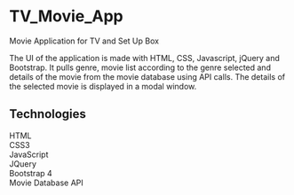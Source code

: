 # TV_Movie_App
Movie Application for TV and Set Up Box

The UI of the application is made with HTML, CSS, Javascript, jQuery and Bootstrap. It pulls genre, movie list according to the genre selected and details of the movie from the movie database using API calls. The details of the selected movie is displayed in a modal window.

<h2> Technologies</h2>

HTML</br>
CSS3 </br>
JavaScript</br>
JQuery</br>
Bootstrap 4</br>
Movie Database API</br>

